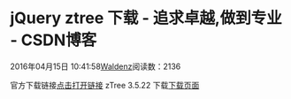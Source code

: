 
# jQuery ztree 下载 - 追求卓越,做到专业 - CSDN博客


2016年04月15日 10:41:58[Waldenz](https://me.csdn.net/enter89)阅读数：2136


官方下载链接[点击打开链接](https://github.com/zTree/zTree_v3)
zTree 3.5.22 下载[下载页面](http://download.csdn.net/detail/enter89/9491805)



